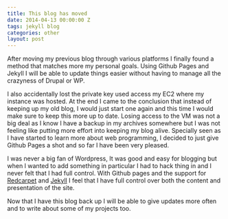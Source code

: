 ```yaml
---
title: This blog has moved
date: 2014-04-13 00:00:00 Z
tags: jekyll blog
categories: other
layout: post
---
```


After moving my previous blog through various platforms I finally found a method that matches more my personal goals. Using Github Pages and Jekyll I will be able to update things easier without having to manage all the crazyness of Drupal or WP.

I also accidentally lost the private key used access my EC2 where my instance was hosted. At the end I came to the conclusion that instead of keeping up my old blog, I would just start one again and this time I would make sure to keep this more up to date. 
Losing access to the VM was not a big deal as I know I have a backup in my archives somewhere but I was not feeling like putting more effort into keeping my blog alive. Specially seen as I have started to learn more about web programming, I decided to just give Github Pages a shot and so far I have been very pleased. 

I was never a big fan of Wordpress, It was good and easy for blogging but when I wanted to add something in particular I had to hack thing in and I never felt that I had full control. With Github pages and the support for [Redcarpet](https://github.com/vmg/redcarpet) and [Jekyll](https://jekyllrb.com/) I feel that I have full control over both the content and presentation of the site.

Now that I have this blog back up I will be able to give updates more often and to write about some of my projects too.
